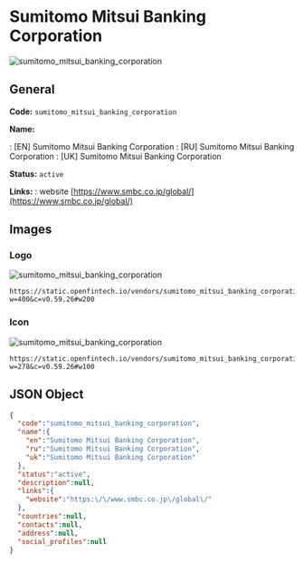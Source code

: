 
# Sumitomo Mitsui Banking Corporation 
![sumitomo_mitsui_banking_corporation](https://static.openfintech.io/vendors/sumitomo_mitsui_banking_corporation/logo.svg?w=400&c=v0.59.26#w200)  

## General 
 
**Code:** `sumitomo_mitsui_banking_corporation` 
 
**Name:** 
 
:	[EN] Sumitomo Mitsui Banking Corporation 
:	[RU] Sumitomo Mitsui Banking Corporation 
:	[UK] Sumitomo Mitsui Banking Corporation 
 
**Status:** `active` 
 
**Links:** 
: website [https://www.smbc.co.jp/global/](https://www.smbc.co.jp/global/) 
 

## Images 

### Logo 
 
![sumitomo_mitsui_banking_corporation](https://static.openfintech.io/vendors/sumitomo_mitsui_banking_corporation/logo.svg?w=400&c=v0.59.26#w200)  

```
https://static.openfintech.io/vendors/sumitomo_mitsui_banking_corporation/logo.svg?w=400&c=v0.59.26#w200
```  

### Icon 
 
![sumitomo_mitsui_banking_corporation](https://static.openfintech.io/vendors/sumitomo_mitsui_banking_corporation/icon.svg?w=278&c=v0.59.26#w100)  

```
https://static.openfintech.io/vendors/sumitomo_mitsui_banking_corporation/icon.svg?w=278&c=v0.59.26#w100
```  

## JSON Object 

```json
{
  "code":"sumitomo_mitsui_banking_corporation",
  "name":{
    "en":"Sumitomo Mitsui Banking Corporation",
    "ru":"Sumitomo Mitsui Banking Corporation",
    "uk":"Sumitomo Mitsui Banking Corporation"
  },
  "status":"active",
  "description":null,
  "links":{
    "website":"https:\/\/www.smbc.co.jp\/global\/"
  },
  "countries":null,
  "contacts":null,
  "address":null,
  "social_profiles":null
}
```  
